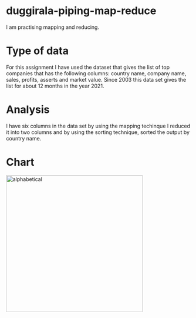 # duggirala-piping-map-reduce
I am practising mapping and reducing.

# Type of data
For this assignment I have used the dataset that gives the list of top companies that has the following columns: country name, company name, sales, profits, asserts and market value. Since 2003 this data set gives the list for about 12 months in the year 2021.

# Analysis
I have six columns in the data set by using the mapping techinque I reduced it into two columns and by using the sorting technique, sorted the output by country name.

# Chart
<img width="372" alt="alphabetical" src="https://user-images.githubusercontent.com/77808223/152584393-345742a7-414e-4e99-865a-17f4f1372c82.PNG">
